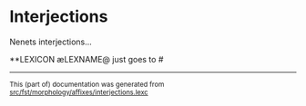 # Interjections
Nenets interjections...

**LEXICON æLEXNAME@ just goes to #

* * *

<small>This (part of) documentation was generated from [src/fst/morphology/affixes/interjections.lexc](https://github.com/giellalt/lang-yrk/blob/main/src/fst/morphology/affixes/interjections.lexc)</small>
